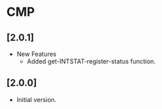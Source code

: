 # CMP

## [2.0.1]

- New Features
  - Added get-INTSTAT-register-status function.

## [2.0.0]

- Initial version.
